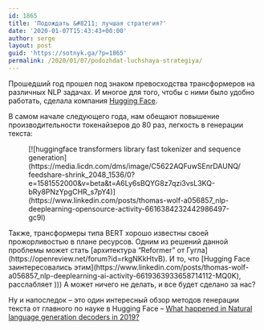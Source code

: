```yaml
---
id: 1865
title: 'Подождать &#8211; лучшая стратегия?'
date: '2020-01-07T15:43:43+00:00'
author: serge
layout: post
guid: 'https://sotnyk.ga/?p=1865'
permalink: /2020/01/07/podozhdat-luchshaya-strategiya/
---
```


Прошедший год прошел под знаком превосходства трансформеров на различных NLP задачах. И многое для того, чтобы с ними было удобно работать, сделала компания [Hugging Face](https://huggingface.co/).

В самом начале следующего года, нам обещают повышение производительности токенайзеров до 80 раз, легкость в генерации текста:

<figure class="wp-block-image">[![huggingface transformers library fast tokenizer and sequence generation](https://media.licdn.com/dms/image/C5622AQFuwSEnrDAUNQ/feedshare-shrink_2048_1536/0?e=1581552000&v=beta&t=A6Ly6sBQYG8z7qzi3vsL3KQ-bRy8PNzYpgCHR_s7pY4)](https://www.linkedin.com/posts/thomas-wolf-a056857_nlp-deeplearning-opensource-activity-6616384232442986497-gc9l)</figure>Также, трансформеры типа BERT хорошо известны своей прожорливостью в плане ресурсов. Одним из решений данной проблемы может стать [архитектура “Reformer” от Гугла](https://openreview.net/forum?id=rkgNKkHtvB). И то, что [Hugging Face заинтересовались этим](https://www.linkedin.com/posts/thomas-wolf-a056857_nlp-deeplearning-ai-activity-6619363933658714112-MQ0K), расслабляет ))) А может ничего не делать, и все будет сделано за нас?

Ну и напоследок – это один интересный обзор методов генерации текста от главного по науке в Hugging Face – [What happened in Natural language generation decoders in 2019?](https://www.linkedin.com/pulse/what-happened-natural-language-generation-decoders-20182019-wolf/)